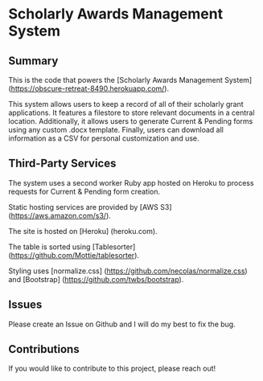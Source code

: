 # Scholarly Awards Management System

## Summary

This is the code that powers the [Scholarly Awards Management System] (https://obscure-retreat-8490.herokuapp.com/).

This system allows users to keep a record of all of their scholarly grant applications. It features a filestore to store relevant documents in a central location. Additionally, it allows users to generate Current & Pending forms using any custom .docx template. Finally, users can download all information as a CSV for personal customization and use.

## Third-Party Services

The system uses a second worker Ruby app hosted on Heroku to process requests for Current & Pending form creation.

Static hosting services are provided by [AWS S3] (https://aws.amazon.com/s3/).
  
The site is hosted on [Heroku] (heroku.com).

The table is sorted using [Tablesorter] (https://github.com/Mottie/tablesorter).

Styling uses [normalize.css] (https://github.com/necolas/normalize.css) and [Bootstrap] (https://github.com/twbs/bootstrap).

## Issues

Please create an Issue on Github and I will do my best to fix the bug.

## Contributions

If you would like to contribute to this project, please reach out!

